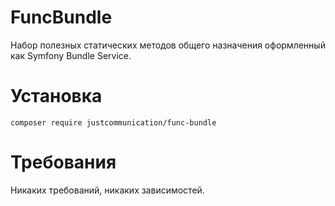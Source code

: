 # FuncBundle
Набор полезных статических методов общего назначения оформленный как Symfony Bundle Service.

# Установка 
`composer require justcommunication/func-bundle`

# Требования
Никаких требований, никаких зависимостей.
